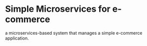 # Simple Microservices for e-commerce 
 a microservices-based system that manages a simple e-commerce application.
